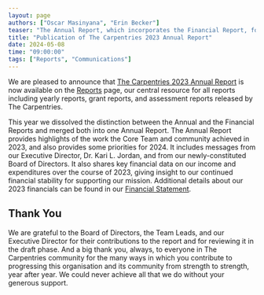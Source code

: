 ```yaml
---
layout: page
authors: ["Oscar Masinyana", "Erin Becker"]
teaser: "The Annual Report, which incorporates the Financial Report, for the 2023 year is now available."
title: "Publication of The Carpentries 2023 Annual Report"
date: 2024-05-08
time: "09:00:00"
tags: ["Reports", "Communications"]
---
```


We are pleased to announce that [The Carpentries 2023 Annual Report](https://carpentries.org/files/reports/AnnualReport2023.pdf) is now available on the 
[Reports](https://carpentries.org/reports/) page, our central resource for all reports including yearly reports, grant reports, 
and assessment reports released by The Carpentries. 

This year we dissolved the distinction between the Annual and the Financial Reports and merged both into one Annual Report. The 
Annual Report provides highlights of the work the Core Team and community achieved in 2023, and also provides some priorities for 2024. 
It includes messages from our Executive Director, Dr. Kari L. Jordan, and from our newly-constituted Board of Directors. It also shares 
key financial data on our income and expenditures over the course of 2023, giving insight to our continued financial stability for 
supporting our mission. Additional details about our 2023 financials can be found in our 
[Financial Statement](https://carpentries.org/files/reports/FinancialStatement2023.pdf).

## Thank You

We are grateful to the Board of Directors, the Team Leads, and our Executive Director for their contributions to the report and for 
reviewing it in the draft phase. And a big thank you, always, to everyone in The Carpentries community for the many ways in which you 
contribute to progressing this organisation and its community from strength to strength, year after year. We could never achieve all that 
we do without your generous support. 
  
